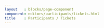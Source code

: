 ```yaml
---
layout   : blocks/page-component
component: editors/participants/tickets.html
title    : Participants / Tickets
---
```

